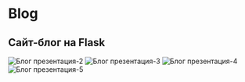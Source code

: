 # Blog

## Сайт-блог на Flask

![Блог презентация-2](https://user-images.githubusercontent.com/65764619/173287268-9bf85d3e-1bac-430e-8c67-ea0c4db53bba.jpg)
![Блог презентация-3](https://user-images.githubusercontent.com/65764619/173287278-c5c97dd9-b930-4888-8711-b2e756556fbb.jpg)
![Блог презентация-4](https://user-images.githubusercontent.com/65764619/173287287-57cea9b6-d810-4f47-aa59-bb31d2ee16cf.jpg)
![Блог презентация-5](https://user-images.githubusercontent.com/65764619/173287333-f62ff43a-5d93-452a-9631-a7d25205a421.jpg)
